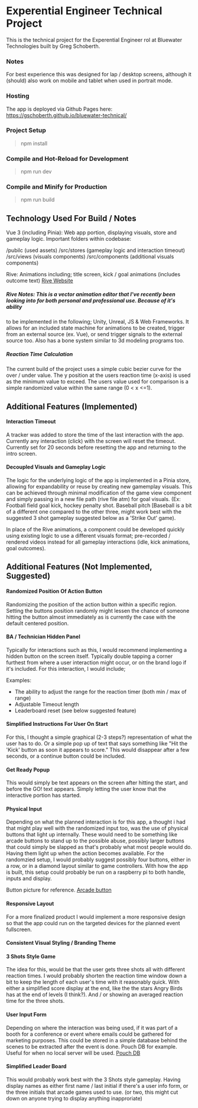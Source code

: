 # Experential Engineer Technical Project
This is the technical project for the Experential Engineer rol at Bluewater Technologies built by Greg Schoberth. 

### Notes
For best experience this was designed for lap / desktop screens, although it (should) also work on mobile and tablet when used in portrait mode.

### Hosting
The app is deployed via Github Pages here: https://gschoberth.github.io/bluewater-technical/

### Project Setup
> npm install

### Compile and Hot-Reload for Development
> npm run dev

### Compile and Minify for Production
> npm run build

## Technology Used For Build / Notes
Vue 3 (including Pinia): Web app portion, displaying visuals, store and gameplay logic. 
Important folders within codebase:

/pubilc (used assets)
/src/stores (gameplay logic and interaction timeout)
/src/views (visuals components)
/src/components (additional visuals components)

Rive: Animations including; title screen, kick / goal animations (includes outcome text) [Rive Website](https://rive.app/)

##### Rive Notes: This is a vector animation editor that I've recently been looking into for both personal and professional use. Because of it's ability
to be implemented in the following; Unity, Unreal, JS & Web Frameworks. It allows for an included state machine for animations to be created, trigger from an external source (ex. Vue), or send trigger signals to the external source too. Also has a bone system similar to 3d modeling programs too.

##### Reaction Time Calculation
The current build of the project uses a simple cubic bezier curve for the over / under value. The y position at the users reaction time (x-axis) is used as the minimum value to exceed. The users value used for comparison is a simple randomized value within the same range (0 < x <=1). 

## Additional Features (Implemented)

#### Interaction Timeout
A tracker was added to store the time of the last interaction with the app. Currently any interaction (click) with the screen will reset the timeout. Currently 
set for 20 seconds before resetting the app and returning to the intro screen.

#### Decoupled Visuals and Gameplay Logic
The logic for the underlying logic of the app is implemented in a Pinia store, allowing for expandability or reuse by creating new gamemplay visuals. This can be achieved 
through minimal modification of the game view component and simply passing in a new file path (rive file atm) for goal visuals. 
(Ex: Football field goal kick, hockey penalty shot. Baseball pitch [Baseball is a bit of a different one compared to the other three, might work best with the suggested 3 shot gameplay suggested below as a 'Strike Out' game).  

In place of the Rive animations, a component could be developed quickly using existing logic to use a different visuals format; pre-recorded / rendered videos instead for all gameplay interactions (idle, kick animations, goal outcomes). 

## Additional Features (Not Implemented, Suggested)

#### Randomized Position Of Action Button
Randomizing the position of the action button within a specific region. Setting the buttons position randomly might lessen the chance of someone hitting the button almost immediately as is currently the case
with the default centered position.

#### BA / Technician Hidden Panel
Typically for interactions such as this, I would recommend implementing a hidden button on the screen itself. Typically double tapping a corner furthest from where a user interaction might occur, 
or on the brand logo if it's included. For this interaction, I would include; 

Examples: 
- The ability to adjust the range for the reaction timer (both min / max of range)
- Adjustable Timeout length
- Leaderboard reset (see below suggested feature)

#### Simplified Instructions For User On Start
For this, I thought a simple graphical (2-3 steps?) representation of what the user has to do. Or a simple pop up of text that says something like "Hit the 'Kick' button as soon it appears to score." This would disappear after a few seconds, or 
a continue button could be included.

#### Get Ready Popup 
This would simply be text appears on the screen after hitting the start, and before the GO! text appears. Simply letting the user know that the interactive portion has started.

#### Physical Input
Depending on what the planned interaction is for this app, a thought i had that might play well with the randomized input too, was the use of physical buttons that light up internally. These would need to be something
like arcade buttons to stand up to the possible abuse, possibly larger buttons that could simply be slapped as that's probably what most people would do. Having them light up when the action becomes available. For the randomzied setup, 
I would probably suggest possibly four buttons, either in a row, or in a diamond layout similar to game controllers. With how the app is built, this setup could probably be run on a raspberry pi to both handle, inputs and display.

Button picture for reference.
 [Arcade button](https://i5.walmartimages.com/seo/Hemoton-Arcade-Game-Button-Prop-Game-Machine-Button-Push-Button-for-Competition-Game_7acec4c9-67e1-4c3d-ab05-f9e82bf58603.92cb236b06d227f7d71e437cb0cb6d5f.jpeg?odnHeight=2000&odnWidth=2000&odnBg=FFFFFF)

#### Responsive Layout
For a more finalized product I would implement a more responsive design so that the app could run on the targeted devices for the planned event fullscreen.

#### Consistent Visual Styling / Branding Theme

#### 3 Shots Style Game
The idea for this, would be that the user gets three shots all with different reaction times. I would probably shorten the reaction time window down a bit to keep the length of each user's time with it reasonably quick. With either a 
simplified score display at the end, like the the stars Angry Birds has at the end of levels (I think?). And / or showing an averaged reaction time for the three shots.

#### User Input Form 
Depending on where the interaction was being used, if it was part of a booth for a conference or event where emails could be gathered for marketing purposes. This could be stored in a simple database behind the scenes to be extracted after the event is done.
Pouch DB for example. Useful for when no local server will be used. [Pouch DB](https://pouchdb.com/)

#### Simplified Leader Board
This would probably work best with the 3 Shots style gameplay. Having display names as either first name / last initial if there's a user info form, or the three initials that arcade games used to use. (or two, this might cut down on anyone trying to display anything inapproriate)  

